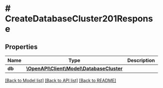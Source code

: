 # # CreateDatabaseCluster201Response

## Properties

Name | Type | Description | Notes
------------ | ------------- | ------------- | -------------
**db** | [**\OpenAPI\Client\Model\DatabaseCluster**](DatabaseCluster.md) |  |

[[Back to Model list]](../../README.md#models) [[Back to API list]](../../README.md#endpoints) [[Back to README]](../../README.md)
